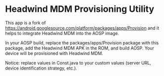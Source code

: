 # Headwind MDM Provisioning Utility

This app is a fork of https://android.googlesource.com/platform/packages/apps/Provision and it helps to integrate Headwind MDM into the AOSP image.

In your AOSP build, replace the packages/apps/Provision package with this package, add the Headwind MDM APK in the ROM, and build AOSP. Your device will be provisioned with Headwind MDM.

Notice: replace values in Const.java to your custom values (server URL, device identification strategy, etc.).
